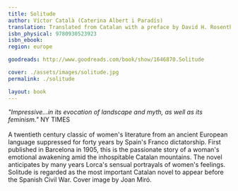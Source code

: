 ```yaml
---
title: Solitude
author: Víctor Català (Caterina Albert i Paradís)
translation: Translated from Catalan with a preface by David H. Rosenthal
isbn_physical: 9780930523923
isbn_ebook:
region: europe

goodreads: http://www.goodreads.com/book/show/1646870.Solitude

cover: ./assets/images/solitude.jpg
permalink: ./solitude

layout: book
---
```


*"Impressive…in its evocation of landscape and myth, as well as its feminism."* NY TIMES
<br><br>
A twentieth century classic of women's literature from an ancient European language suppressed for forty years by Spain's Franco dictatorship. First published in Barcelona in 1905, this is the passionate story of a woman's emotional awakening amid the inhospitable Catalan mountains. The novel anticipates by many years Lorca's sensual portrayals of women's feelings. Solitude is regarded as the most important Catalan novel to appear before the Spanish Civil War. Cover image by Joan Miró.
